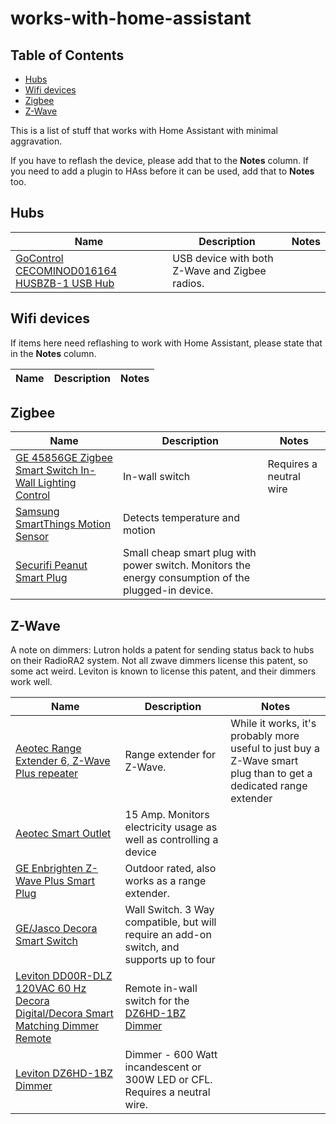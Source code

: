 # works-with-home-assistant

<!-- START doctoc generated TOC please keep comment here to allow auto update -->
<!-- DON'T EDIT THIS SECTION, INSTEAD RE-RUN doctoc TO UPDATE -->
## Table of Contents

- [Hubs](#hubs)
- [Wifi devices](#wifi-devices)
- [Zigbee](#zigbee)
- [Z-Wave](#z-wave)

<!-- END doctoc generated TOC please keep comment here to allow auto update -->

This is a list of stuff that works with Home Assistant with minimal aggravation.

If you have to reflash the device, please add that to the **Notes** column. If you need to add a plugin to HAss before it can be used, add that to **Notes** too.

## Hubs

| Name   | Description                                      | Notes           |
| ------ | ------------------------------------------------ | --------------- |
| [GoControl CECOMINOD016164 HUSBZB-1 USB Hub](https://smile.amazon.com/gp/product/B01GJ826F8) | USB device with both Z-Wave and Zigbee radios. ||

## Wifi devices

If items here need reflashing to work with Home Assistant, please state that in the **Notes** column.

| Name   | Description                                      | Notes           |
| ------ | ------------------------------------------------ | --------------- |

## Zigbee

| Name   | Description                                      | Notes           |
| ------ | ------------------------------------------------ | --------------- |
| [GE 45856GE Zigbee Smart Switch In-Wall Lighting Control](https://smile.amazon.com/gp/product/B019HTH2A0/) | In-wall switch | Requires a neutral wire |
| [Samsung SmartThings Motion Sensor](https://smile.amazon.com/gp/product/B01IE35PCC) | Detects temperature and motion ||
| [Securifi Peanut Smart Plug](https://smile.amazon.com/gp/product/B00TC9NC82) | Small cheap smart plug with power switch. Monitors the energy consumption of the plugged-in device.  ||

## Z-Wave

A note on dimmers: Lutron holds a patent for sending status back to hubs on their RadioRA2 system. Not all zwave dimmers license this patent, so some act weird. Leviton is known to license this patent, and their dimmers work well.

| Name   | Description                                      | Notes           |
| ------ | ------------------------------------------------ | --------------- |
| [Aeotec Range Extender 6, Z-Wave Plus repeater](https://smile.amazon.com/gp/product/B01M6CKJXC) | Range extender for Z-Wave. | While it works, it's probably more useful to just buy a Z-Wave smart plug than to get a dedicated  range extender |
| [Aeotec Smart Outlet](https://smile.amazon.com/gp/product/B07PJNL5DB/) | 15 Amp. Monitors electricity usage as well as controlling a device ||
| [GE Enbrighten Z-Wave Plus Smart Plug](https://smile.amazon.com/gp/product/B06W9NWFM3) | Outdoor rated, also works as a range extender. ||
| [GE/Jasco Decora Smart Switch](https://smile.amazon.com/gp/product/B01M1AHC3R/) | Wall Switch. 3 Way compatible, but will require an add-on switch, and supports up to four ||
| [Leviton DD00R-DLZ 120VAC 60 Hz Decora Digital/Decora Smart Matching Dimmer Remote](https://smile.amazon.com/gp/product/B01AFU1KOY) | Remote in-wall switch for the [DZ6HD-1BZ Dimmer](https://smile.amazon.com/gp/product/B01N4F487U) ||
| [Leviton DZ6HD-1BZ Dimmer](https://smile.amazon.com/gp/product/B01N4F487U) | Dimmer - 600  Watt incandescent or 300W LED or CFL. Requires a neutral wire. ||
